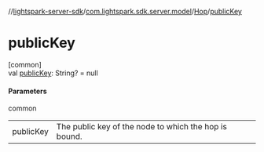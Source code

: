 //[lightspark-server-sdk](../../../index.md)/[com.lightspark.sdk.server.model](../index.md)/[Hop](index.md)/[publicKey](public-key.md)

# publicKey

[common]\
val [publicKey](public-key.md): String? = null

#### Parameters

common

| | |
|---|---|
| publicKey | The public key of the node to which the hop is bound. |
